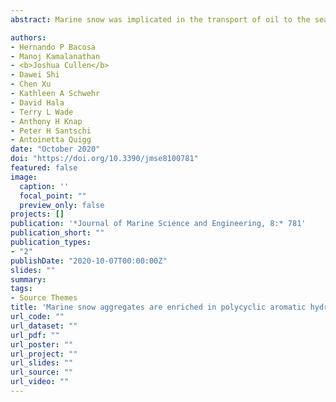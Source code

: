 ```yaml
---
abstract: Marine snow was implicated in the transport of oil to the seafloor during the Deepwater Horizon oil spill, but the exact processes remain controversial. In this study, we investigated the concentrations and distributions of the 16 USEPA priority polycyclic aromatic hydrocarbons (PAHs) in marine snow aggregates collected during a mesocosm experiment. Seawater only, oil in a water accommodated fraction (WAF), and Corexit-enhanced WAF (DCEWAF) were incubated for 16 d. Both WAF and DCEWAF aggregates were enriched in heavy molecular weight PAHs but depleted in naphthalene. DCEWAF aggregates had 2.6 times more total 16 PAHs than the WAF (20.5 vs. 7.8 μg/g). Aggregates in the WAF and DCEWAF incorporated 4.4% and 19.3%, respectively of the total PAHs in the mesocosm tanks. Our results revealed that marine snow sorbed and scavenged heavy molecular weight PAHs in the water column and the application of Corexit enhanced the incorporation of PAHs into the sinking aggregates.

authors:
- Hernando P Bacosa
- Manoj Kamalanathan
- <b>Joshua Cullen</b>
- Dawei Shi
- Chen Xu
- Kathleen A Schwehr
- David Hala
- Terry L Wade
- Anthony H Knap
- Peter H Santschi
- Antoinetta Quigg
date: "October 2020"
doi: "https://doi.org/10.3390/jmse8100781"
featured: false
image:
  caption: ''
  focal_point: ""
  preview_only: false
projects: []
publication: '*Journal of Marine Science and Engineering, 8:* 781'
publication_short: ""
publication_types:
- "2"
publishDate: "2020-10-07T00:00:00Z"
slides: ""
summary:
tags:
- Source Themes
title: 'Marine snow aggregates are enriched in polycyclic aromatic hydrocarbons (PAHs) in oil contaminated waters: Insights from a mesocosm study'
url_code: ""
url_dataset: ""
url_pdf: ""
url_poster: ""
url_project: ""
url_slides: ""
url_source: ""
url_video: ""
---
```

